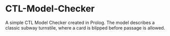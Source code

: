 # CTL-Model-Checker
A simple CTL Model Checker created in Prolog. The model describes a classic subway turnstile, where a card is blipped before passage is allowed.
